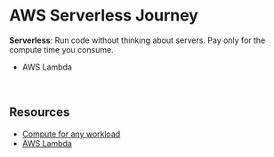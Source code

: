 # AWS Serverless Journey
**Serverless**: Run code without thinking about servers. Pay only for the compute time you consume.

- AWS Lambda


<br>

## Resources
- <a href="https://aws.amazon.com/products/compute/">Compute for any workload</a>
- <a href="https://aws.amazon.com/lambda/?c=cp&sec=srv">AWS Lambda</a>
